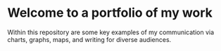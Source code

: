 # Welcome to a portfolio of my work

Within this repository are some key examples of my communication via charts, graphs, maps, and writing for diverse audiences. 

